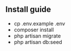 ## Install guide

- cp .env.example .env
- composer install
- php artisan migrate
- php artisan db:seed

